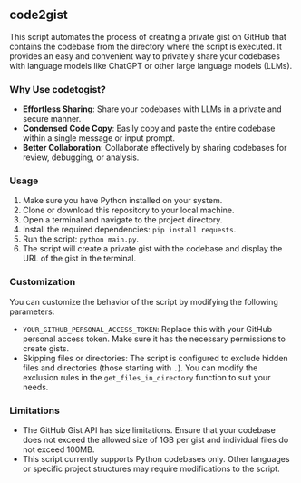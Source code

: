 ## code2gist

This script automates the process of creating a private gist on GitHub that contains the codebase from the directory where the script is executed. It provides an easy and convenient way to privately share your codebases with language models like ChatGPT or other large language models (LLMs).

### Why Use codetogist?

- **Effortless Sharing**: Share your codebases with LLMs in a private and secure manner.
- **Condensed Code Copy**: Easily copy and paste the entire codebase within a single message or input prompt.
- **Better Collaboration**: Collaborate effectively by sharing codebases for review, debugging, or analysis.

### Usage

1. Make sure you have Python installed on your system.
2. Clone or download this repository to your local machine.
3. Open a terminal and navigate to the project directory.
4. Install the required dependencies: `pip install requests`.
5. Run the script: `python main.py`.
6. The script will create a private gist with the codebase and display the URL of the gist in the terminal.

### Customization

You can customize the behavior of the script by modifying the following parameters:

- `YOUR_GITHUB_PERSONAL_ACCESS_TOKEN`: Replace this with your GitHub personal access token. Make sure it has the necessary permissions to create gists.
- Skipping files or directories: The script is configured to exclude hidden files and directories (those starting with `.`). You can modify the exclusion rules in the `get_files_in_directory` function to suit your needs.

### Limitations

- The GitHub Gist API has size limitations. Ensure that your codebase does not exceed the allowed size of 1GB per gist and individual files do not exceed 100MB.
- This script currently supports Python codebases only. Other languages or specific project structures may require modifications to the script.
